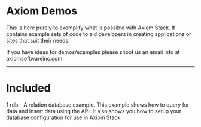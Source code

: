 Axiom Demos
===========

This is here purely to exemplify what is possible with Axiom Stack. It contains example sets of code to aid developers in creating applications or sites that suit their needs.

If you have ideas for demos/examples please shoot us an email info at axiomsoftwareinc.com


* * *

Included
===========

1 rdb - A relation database example. This example shows how to query for data and insert data using the API. It also shows you how to setup your database configuration for use in Axiom Stack.